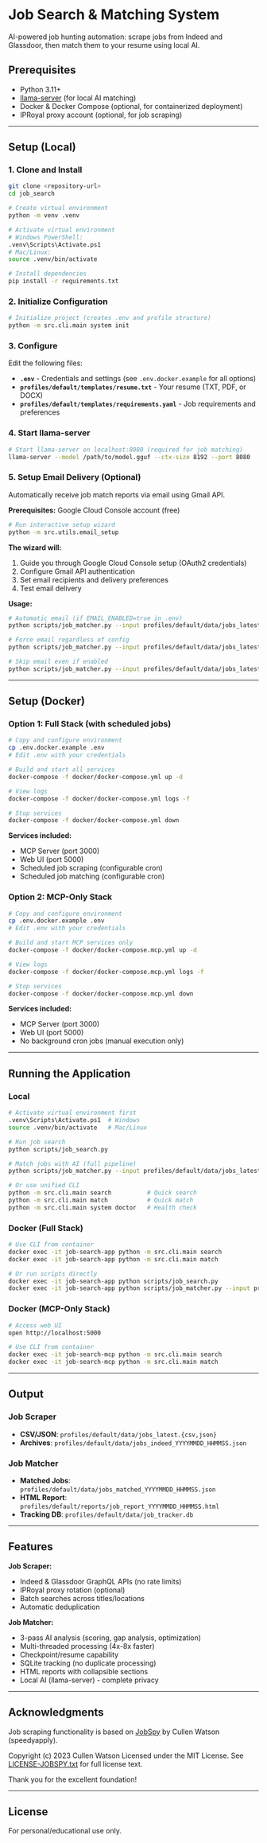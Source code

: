 # Job Search & Matching System

AI-powered job hunting automation: scrape jobs from Indeed and Glassdoor, then match them to your resume using local AI.

## Prerequisites

- Python 3.11+
- [llama-server](https://github.com/ggerganov/llama.cpp) (for local AI matching)
- Docker & Docker Compose (optional, for containerized deployment)
- IPRoyal proxy account (optional, for job scraping)

---

## Setup (Local)

### 1. Clone and Install

```bash
git clone <repository-url>
cd job_search

# Create virtual environment
python -m venv .venv

# Activate virtual environment
# Windows PowerShell:
.venv\Scripts\Activate.ps1
# Mac/Linux:
source .venv/bin/activate

# Install dependencies
pip install -r requirements.txt
```

### 2. Initialize Configuration

```bash
# Initialize project (creates .env and profile structure)
python -m src.cli.main system init
```

### 3. Configure

Edit the following files:

- **`.env`** - Credentials and settings (see `.env.docker.example` for all options)
- **`profiles/default/templates/resume.txt`** - Your resume (TXT, PDF, or DOCX)
- **`profiles/default/templates/requirements.yaml`** - Job requirements and preferences

### 4. Start llama-server

```bash
# Start llama-server on localhost:8080 (required for job matching)
llama-server --model /path/to/model.gguf --ctx-size 8192 --port 8080
```

### 5. Setup Email Delivery (Optional)

Automatically receive job match reports via email using Gmail API.

**Prerequisites:** Google Cloud Console account (free)

```bash
# Run interactive setup wizard
python -m src.utils.email_setup
```

**The wizard will:**
1. Guide you through Google Cloud Console setup (OAuth2 credentials)
2. Configure Gmail API authentication
3. Set email recipients and delivery preferences
4. Test email delivery

**Usage:**
```bash
# Automatic email (if EMAIL_ENABLED=true in .env)
python scripts/job_matcher.py --input profiles/default/data/jobs_latest.json --full-pipeline

# Force email regardless of config
python scripts/job_matcher.py --input profiles/default/data/jobs_latest.json --full-pipeline --email

# Skip email even if enabled
python scripts/job_matcher.py --input profiles/default/data/jobs_latest.json --full-pipeline --no-email
```

---

## Setup (Docker)

### Option 1: Full Stack (with scheduled jobs)

```bash
# Copy and configure environment
cp .env.docker.example .env
# Edit .env with your credentials

# Build and start all services
docker-compose -f docker/docker-compose.yml up -d

# View logs
docker-compose -f docker/docker-compose.yml logs -f

# Stop services
docker-compose -f docker/docker-compose.yml down
```

**Services included:**
- MCP Server (port 3000)
- Web UI (port 5000)
- Scheduled job scraping (configurable cron)
- Scheduled job matching (configurable cron)

### Option 2: MCP-Only Stack

```bash
# Copy and configure environment
cp .env.docker.example .env
# Edit .env with your credentials

# Build and start MCP services only
docker-compose -f docker/docker-compose.mcp.yml up -d

# View logs
docker-compose -f docker/docker-compose.mcp.yml logs -f

# Stop services
docker-compose -f docker/docker-compose.mcp.yml down
```

**Services included:**
- MCP Server (port 3000)
- Web UI (port 5000)
- No background cron jobs (manual execution only)

---

## Running the Application

### Local

```bash
# Activate virtual environment first
.venv\Scripts\Activate.ps1  # Windows
source .venv/bin/activate   # Mac/Linux

# Run job search
python scripts/job_search.py

# Match jobs with AI (full pipeline)
python scripts/job_matcher.py --input profiles/default/data/jobs_latest.json --full-pipeline

# Or use unified CLI
python -m src.cli.main search          # Quick search
python -m src.cli.main match           # Quick match
python -m src.cli.main system doctor   # Health check
```

### Docker (Full Stack)

```bash
# Use CLI from container
docker exec -it job-search-app python -m src.cli.main search
docker exec -it job-search-app python -m src.cli.main match

# Or run scripts directly
docker exec -it job-search-app python scripts/job_search.py
docker exec -it job-search-app python scripts/job_matcher.py --input profiles/default/data/jobs_latest.json --full-pipeline
```

### Docker (MCP-Only Stack)

```bash
# Access web UI
open http://localhost:5000

# Use CLI from container
docker exec -it job-search-mcp python -m src.cli.main search
docker exec -it job-search-mcp python -m src.cli.main match
```

---

## Output

### Job Scraper
- **CSV/JSON**: `profiles/default/data/jobs_latest.{csv,json}`
- **Archives**: `profiles/default/data/jobs_indeed_YYYYMMDD_HHMMSS.json`

### Job Matcher
- **Matched Jobs**: `profiles/default/data/jobs_matched_YYYYMMDD_HHMMSS.json`
- **HTML Report**: `profiles/default/reports/job_report_YYYYMMDD_HHMMSS.html`
- **Tracking DB**: `profiles/default/data/job_tracker.db`

---

## Features

**Job Scraper:**
- Indeed & Glassdoor GraphQL APIs (no rate limits)
- IPRoyal proxy rotation (optional)
- Batch searches across titles/locations
- Automatic deduplication

**Job Matcher:**
- 3-pass AI analysis (scoring, gap analysis, optimization)
- Multi-threaded processing (4x-8x faster)
- Checkpoint/resume capability
- SQLite tracking (no duplicate processing)
- HTML reports with collapsible sections
- Local AI (llama-server) - complete privacy

---

## Acknowledgments

Job scraping functionality is based on [JobSpy](https://github.com/speedyapply/JobSpy) by Cullen Watson (speedyapply).

Copyright (c) 2023 Cullen Watson
Licensed under the MIT License. See [LICENSE-JOBSPY.txt](LICENSE-JOBSPY.txt) for full license text.

Thank you for the excellent foundation!

---

## License

For personal/educational use only.
